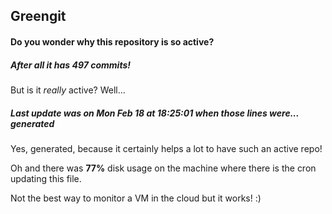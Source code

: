 ## Greengit

#### Do you wonder why this repository is so active?

##### After all it has 497 commits!

But is it *really* active? Well...

##### Last update was on Mon Feb 18 at 18:25:01 when those lines were... generated

Yes, generated, because it certainly helps a lot to have such an active repo!

Oh and there was **77%** disk usage on the machine
where there is the cron updating this file.

Not the best way to monitor a VM in the cloud but it works! :)
